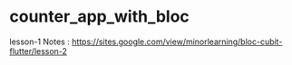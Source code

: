 # counter_app_with_bloc

lesson-1 Notes : https://sites.google.com/view/minorlearning/bloc-cubit-flutter/lesson-2
